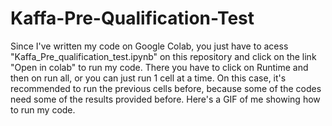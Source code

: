 
# Kaffa-Pre-Qualification-Test
Since I've written my code on Google Colab, you just have to acess "Kaffa_Pre_qualification_test.ipynb" on this repository and click on the link  "Open in colab" to run my code. There you have to click on Runtime and then on run all, or you can just run 1 cell at a time. On this case, it's recommended to run the previous cells before, because some of the codes need some of the results provided before. Here's a GIF of me showing how to run my code.

